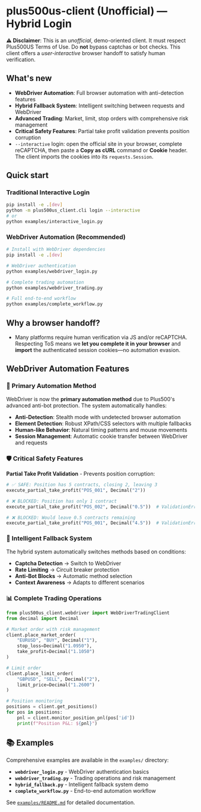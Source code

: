 # plus500us-client (Unofficial) — Hybrid Login

**⚠️ Disclaimer**: This is an *unofficial*, demo-oriented client. It must respect Plus500US Terms of Use.
Do **not** bypass captchas or bot checks. This client offers a *user-interactive* browser handoff to satisfy human verification.

## What's new
- **WebDriver Automation**: Full browser automation with anti-detection features
- **Hybrid Fallback System**: Intelligent switching between requests and WebDriver
- **Advanced Trading**: Market, limit, stop orders with comprehensive risk management
- **Critical Safety Features**: Partial take profit validation prevents position corruption
- `--interactive` login: open the official site in your browser, complete reCAPTCHA, then paste a **Copy as cURL** command or **Cookie** header. The client imports the cookies into its `requests.Session`.

## Quick start

### Traditional Interactive Login
```bash
pip install -e .[dev]
python -m plus500us_client.cli login --interactive
# or
python examples/interactive_login.py
```

### WebDriver Automation (Recommended)
```bash
# Install with WebDriver dependencies
pip install -e .[dev]

# WebDriver authentication
python examples/webdriver_login.py

# Complete trading automation
python examples/webdriver_trading.py

# Full end-to-end workflow
python examples/complete_workflow.py
```

## Why a browser handoff?
- Many platforms require human verification via JS and/or reCAPTCHA. Respecting ToS means we **let you complete it in your browser** and **import** the authenticated session cookies—no automation evasion.

## WebDriver Automation Features

### 🤖 Primary Automation Method
WebDriver is now the **primary automation method** due to Plus500's advanced anti-bot protection. The system automatically handles:

- **Anti-Detection**: Stealth mode with undetected browser automation
- **Element Detection**: Robust XPath/CSS selectors with multiple fallbacks
- **Human-like Behavior**: Natural timing patterns and mouse movements
- **Session Management**: Automatic cookie transfer between WebDriver and requests

### 🛡️ Critical Safety Features

**Partial Take Profit Validation** - Prevents position corruption:
```python
# ✅ SAFE: Position has 5 contracts, closing 2, leaving 3
execute_partial_take_profit("POS_001", Decimal("2"))

# ❌ BLOCKED: Position has only 1 contract
execute_partial_take_profit("POS_002", Decimal("0.5"))  # ValidationError

# ❌ BLOCKED: Would leave 0.5 contracts remaining  
execute_partial_take_profit("POS_001", Decimal("4.5"))  # ValidationError
```

### 🔄 Intelligent Fallback System

The hybrid system automatically switches methods based on conditions:
- **Captcha Detection** → Switch to WebDriver
- **Rate Limiting** → Circuit breaker protection
- **Anti-Bot Blocks** → Automatic method selection
- **Context Awareness** → Adapts to different scenarios

### 📊 Complete Trading Operations

```python
from plus500us_client.webdriver import WebDriverTradingClient
from decimal import Decimal

# Market order with risk management
client.place_market_order(
    "EURUSD", "BUY", Decimal("1"),
    stop_loss=Decimal("1.0950"),
    take_profit=Decimal("1.1050")
)

# Limit order
client.place_limit_order(
    "GBPUSD", "SELL", Decimal("2"), 
    limit_price=Decimal("1.2600")
)

# Position monitoring
positions = client.get_positions()
for pos in positions:
    pnl = client.monitor_position_pnl(pos['id'])
    print(f"Position P&L: ${pnl}")
```

## 📚 Examples

Comprehensive examples are available in the `examples/` directory:

- **`webdriver_login.py`** - WebDriver authentication basics
- **`webdriver_trading.py`** - Trading operations and risk management
- **`hybrid_fallback.py`** - Intelligent fallback system demo
- **`complete_workflow.py`** - End-to-end automation workflow

See [`examples/README.md`](examples/README.md) for detailed documentation.

